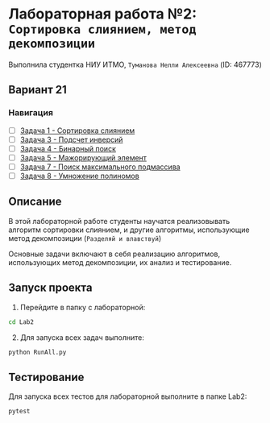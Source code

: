 # Лабораторная работа №2: `Сортировка слиянием, метод декомпозиции`
Выполнила студентка НИУ ИТМО, `Туманова Нелли Алексеевна` (ID: 467773)

## Вариант 21
### Навигация

- [ ] [Задача 1 - Сортировка слиянием](Task1/README.md)
- [ ] [Задача 3 - Подсчет инверсий](Task3/README.md)
- [ ] [Задача 4 - Бинарный поиск](Task4/README.md)
- [ ] [Задача 5 - Мажорирующий элемент](Task5/README.md)
- [ ] [Задача 7 - Поиск максимального подмассива](Task7/README.md)
- [ ] [Задача 8 - Умножение полиномов](Task8/README.md)

## Описание
В этой лабораторной работе студенты научатся реализовывать алгоритм сортировки слиянием, 
и другие алгоритмы, использующие метод декомпозиции (`Разделяй и влавствуй`)

Основные задачи включают в себя реализацию алгоритмов, использующих метод декомпозиции, 
их анализ и тестирование.

## Запуск проекта
1. Перейдите в папку с лабораторной:
```bash
cd Lab2
```

2. Для запуска всех задач выполните:
```bash
python RunAll.py
```


## Тестирование
Для запуска всех тестов для лабораторной выполните в папке Lab2:
```bash
pytest 
```
